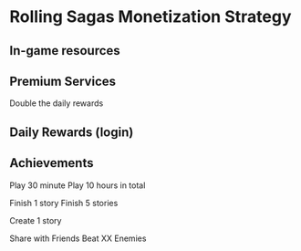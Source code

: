 # Rolling Sagas Monetization Strategy
## In-game resources
## Premium Services
Double the daily rewards

## Daily Rewards (login)
## Achievements
Play 30 minute
Play 10 hours in total

Finish 1 story 
Finish 5 stories

Create 1 story

Share with Friends
Beat XX Enemies

